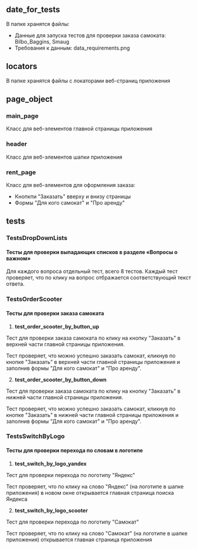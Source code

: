 ## date_for_tests

В папке хранятся файлы:
- Данные для запуска тестов для проверки заказа самоката: Bilbo_Baggins, Smaug
- Требования к данным: data_requirements.png

## locators

В папке хранятся файлы с локаторами веб-страниц приложения

## page_object

### main_page

Класс для веб-элементов главной страницы приложения

### header

Класс для веб-элементов шапки приложения

### rent_page

Класс для веб-элементов для оформления заказа:
- Кнопкпи "Заказать" вверху и внизу страницы
- Формы "Для кого самокат" и "Про аренду"

## tests

### TestsDropDownLists 
#### Тесты для проверки выпадающих списков в разделе «Вопросы о важном» 
Для каждого вопроса отдельный тест, всего 8 тестов. 
Каждый тест проверяет, что по клику на вопрос отбражается соответствующий текст ответа.

### TestsOrderScooter
#### Тесты для проверки заказа самоката
1. __test_order_scooter_by_button_up__

Тест для проверки заказа самоката по клику на кнопку "Заказать" в верхней части главной страницы приложения.

Тест проверяет, что можно успешно заказать самокат, кликнув по кнопке "Заказать" 
в верхней части главной страницы приложения и заполнив формы "Для кого самокат" и "Про аренду".

2. __test_order_scooter_by_button_down__

Тест для проверки заказа самоката по клику на кнопку "Заказать" в нижней части главной страницы приложения.

Тест проверяет, что можно успешно заказать самокат, кликнув по кнопке "Заказать" 
в нижней части главной страницы приложения и заполнив формы "Для кого самокат" и "Про аренду".

### TestsSwitchByLogo
#### Тесты для проверки перехода по словам в логотипе
1. __test_switch_by_logo_yandex__

Тест для проверки перехода по логотипу "Яндекс"

Тест проверяет, что по клику на слово "Яндекс" (на логотипе 
в шапке приложения) в новом окне открывается главная страница поиска Яндекса

2. __test_switch_by_logo_scooter__

Тест для проверки перехода по логотипу "Самокат"

Тест проверяет, что по клику на слово "Самокат" (на логотипе 
в шапке приложения) открывается главная страница приложения
